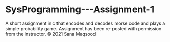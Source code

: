 # SysProgramming---Assignment-1
A short assignment in c that encodes and decodes morse code and plays a simple probability game. Assignment has been re-posted with permission from the instructor. © 2021 Sana Maqsood
